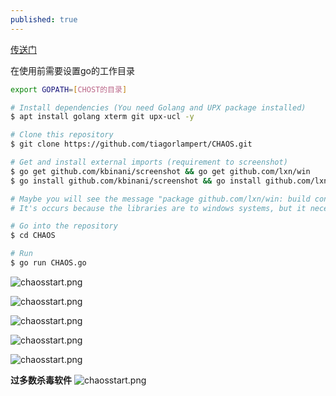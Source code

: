 ```yaml
---
published: true
---
```

[传送门](https://github.com/tiagorlampert/CHAOS)

在使用前需要设置go的工作目录
```bash
export GOPATH=[CHOST的目录]
```

```bash
# Install dependencies (You need Golang and UPX package installed)
$ apt install golang xterm git upx-ucl -y

# Clone this repository
$ git clone https://github.com/tiagorlampert/CHAOS.git

# Get and install external imports (requirement to screenshot)
$ go get github.com/kbinani/screenshot && go get github.com/lxn/win
$ go install github.com/kbinani/screenshot && go install github.com/lxn/win

# Maybe you will see the message "package github.com/lxn/win: build constraints exclude all Go files".
# It's occurs because the libraries are to windows systems, but it necessary to build the payload.

# Go into the repository
$ cd CHAOS

# Run
$ go run CHAOS.go
```

![chaosstart.png](https://hkslover.github.io/image/chaosstart.png)

![chaosstart.png](https://hkslover.github.io/image/TIM截图20180428200815.png)

![chaosstart.png](https://hkslover.github.io/image/TIM截图20180428200958.png)

![chaosstart.png](https://hkslover.github.io/image/TIM截图20180428201022.png)

![chaosstart.png](https://hkslover.github.io/image/TIM截图20180428201032.png)

**过多数杀毒软件**
![chaosstart.png](https://hkslover.github.io/image/TIM截图20180428201534.png)
